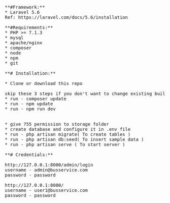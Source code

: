 <pre>
**#Framework:**
* Laravel 5.6
Ref: https://laravel.com/docs/5.6/installation

**#Requirements:**
* PHP >= 7.1.3
* mysql
* apache/nginx
* composer
* node
* npm
* git

**# Installation:**

* Clone or download this repo

skip these 3 steps if you don't want to change existing built files
* run - composer update
* run - npm update
* run - npm run dev


* give 755 permission to storage folder
* create database and configure it in .env file
* run - php artisan migrate( To create tables )
* run - php artisan db:seed( To insert sample data ) 
* run - php artisan serve ( To start server )

**# Credentials:**

http://127.0.0.1:8000/admin/login
username - admin@busservice.com
password - password

http://127.0.0.1:8000/
username - user1@busservice.com
password - password
</pre>
